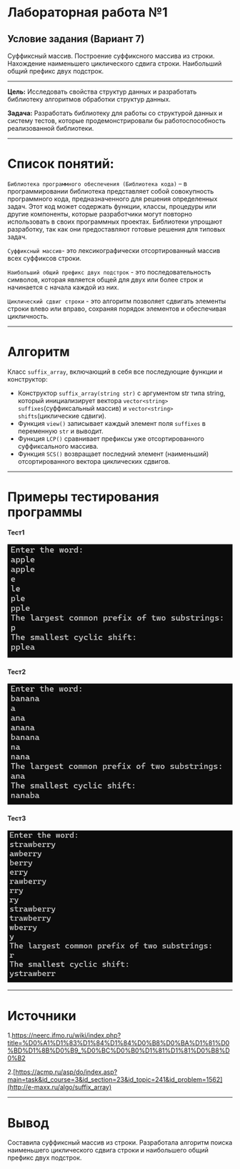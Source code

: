 # Лабораторная работа №1
## Условие задания (Вариант 7)
Суффиксный массив. Построение суффиксного массива из строки. Нахождение наименьшего циклического сдвига строки. Наибольший общий префикс двух подстрок.

----

**Цель:** Исследовать свойства структур данных и разработать библиотеку алгоритмов обработки структур данных.

**Задача:** Разработать библиотеку для работы со структурой данных и систему тестов, которые продемонстрировали бы работоспособность реализованной библиотеки.

----

# Список понятий:

`Библиотека программного обеспечения (Библиотека кода)` – в программировании библиотека представляет собой совокупность программного кода, предназначенного для решения определенных задач. Этот код может содержать функции, классы, процедуры или другие компоненты, которые разработчики могут повторно использовать в своих программных проектах. Библиотеки упрощают разработку, так как они предоставляют готовые решения для типовых задач.

`Суффиксный массив`- это лексикографически отсортированный массив всех суффиксов строки.

`Наибольший общий префикс двух подстрок` - это последовательность символов, которая является общей для двух или более строк и начинается с начала каждой из них.

`Циклический сдвиг строки` - это алгоритм позволяет сдвигать элементы строки влево или вправо, сохраняя порядок элементов и обеспечивая цикличность.

----

# Алгоритм 

Класс `suffix_array`, включающий в себя все последующие функции и конструктор:
- Конструктор `suffix_array(string str)` с аргументом str типа string, который инициализирует вектора `vector<string> suffixes`(суффиксальный массив) и `vector<string> shifts`(циклические сдвиги).
- Функция `view()` записывает каждый элемент поля `suffixes` в переменную `str` и выводит.
- Функция `LCP()` сравнивает префиксы уже отсортированного суффиксального массива.
- Функция `SCS()` возвращает последний элемент (наименьший) отсортированного вектора циклических сдвигов.
 
 ----
 
# Примеры тестирования программы 

#### Тест1

![image](test1.png)

#### Тест2

![image](test2.png)

#### Тест3

![image](test3.png)

----

# Источники
1.https://neerc.ifmo.ru/wiki/index.php?title=%D0%A1%D1%83%D1%84%D1%84%D0%B8%D0%BA%D1%81%D0%BD%D1%8B%D0%B9_%D0%BC%D0%B0%D1%81%D1%81%D0%B8%D0%B2

2.[https://acmp.ru/asp/do/index.asp?main=task&id_course=3&id_section=23&id_topic=241&id_problem=1562](http://e-maxx.ru/algo/suffix_array)

----

# Вывод
Составила суффиксный массив из строки. Разработала алгоритм поиска наименьшего циклического сдвига строки и наибольшего общий префикс двух подстрок.
